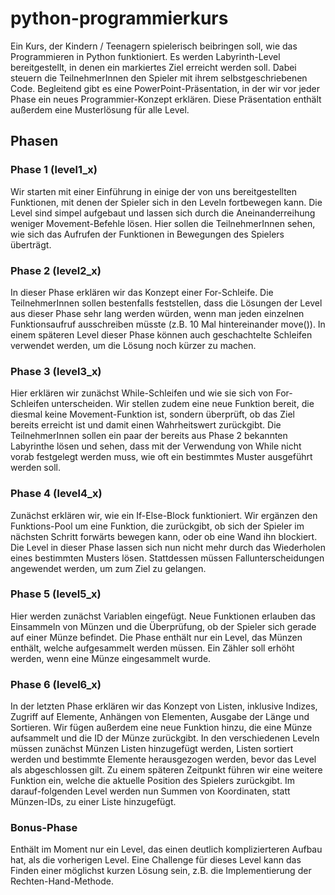 # python-programmierkurs
Ein Kurs, der Kindern / Teenagern spielerisch beibringen soll, wie das Programmieren in Python funktioniert.
Es werden Labyrinth-Level bereitgestellt, in denen ein markiertes Ziel erreicht werden soll.
Dabei steuern die TeilnehmerInnen den Spieler mit ihrem selbstgeschriebenen Code.
Begleitend gibt es eine PowerPoint-Präsentation, in der wir vor jeder Phase ein neues Programmier-Konzept erklären.
Diese Präsentation enthält außerdem eine Musterlösung für alle Level.


## Phasen
### Phase 1 (level1_x)
Wir starten mit einer Einführung in einige der von uns bereitgestellten Funktionen, mit denen der Spieler sich in den Leveln fortbewegen kann.
Die Level sind simpel aufgebaut und lassen sich durch die Aneinanderreihung weniger Movement-Befehle lösen.
Hier sollen die TeilnehmerInnen sehen, wie sich das Aufrufen der Funktionen in Bewegungen des Spielers überträgt. 

### Phase 2 (level2_x)
In dieser Phase erklären wir das Konzept einer For-Schleife.
Die TeilnehmerInnen sollen bestenfalls feststellen, dass die Lösungen der Level aus dieser Phase sehr lang werden würden, wenn man jeden einzelnen Funktionsaufruf ausschreiben müsste (z.B. 10 Mal hintereinander move()).
In einem späteren Level dieser Phase können auch geschachtelte Schleifen verwendet werden, um die Lösung noch kürzer zu machen.

### Phase 3 (level3_x)
Hier erklären wir zunächst While-Schleifen und wie sie sich von For-Schleifen unterscheiden.
Wir stellen zudem eine neue Funktion bereit, die diesmal keine Movement-Funktion ist, sondern überprüft, ob das Ziel bereits erreicht ist und damit einen Wahrheitswert zurückgibt.
Die TeilnehmerInnen sollen ein paar der bereits aus Phase 2 bekannten Labyrinthe lösen und sehen, dass mit der Verwendung von While nicht vorab festgelegt werden muss, wie oft ein bestimmtes Muster ausgeführt werden soll. 

### Phase 4 (level4_x)
Zunächst erklären wir, wie ein If-Else-Block funktioniert.
Wir ergänzen den Funktions-Pool um eine Funktion, die zurückgibt, ob sich der Spieler im nächsten Schritt forwärts bewegen kann, oder ob eine Wand ihn blockiert.
Die Level in dieser Phase lassen sich nun nicht mehr durch das Wiederholen eines bestimmten Musters lösen.
Stattdessen müssen Fallunterscheidungen angewendet werden, um zum Ziel zu gelangen.

### Phase 5 (level5_x)
Hier werden zunächst Variablen eingefügt.
Neue Funktionen erlauben das Einsammeln von Münzen und die Überprüfung, ob der Spieler sich gerade auf einer Münze befindet. 
Die Phase enthält nur ein Level, das Münzen enthält, welche aufgesammelt werden müssen. 
Ein Zähler soll erhöht werden, wenn eine Münze eingesammelt wurde.

### Phase 6 (level6_x)
In der letzten Phase erklären wir das Konzept von Listen, inklusive Indizes, Zugriff auf Elemente, Anhängen von Elementen, Ausgabe der Länge und Sortieren.
Wir fügen außerdem eine neue Funktion hinzu, die eine Münze aufsammelt und die ID der Münze zurückgibt.
In den verschiedenen Leveln müssen zunächst Münzen Listen hinzugefügt werden, Listen sortiert werden und bestimmte Elemente herausgezogen werden, bevor das Level als abgeschlossen gilt.
Zu einem späteren Zeitpunkt führen wir eine weitere Funktion ein, welche die aktuelle Position des Spielers zurückgibt.
Im darauf-folgenden Level werden nun Summen von Koordinaten, statt Münzen-IDs, zu einer Liste hinzugefügt. 

### Bonus-Phase
Enthält im Moment nur ein Level, das einen deutlich komplizierteren Aufbau hat, als die vorherigen Level.
Eine Challenge für dieses Level kann das Finden einer möglichst kurzen Lösung sein, z.B. die Implementierung der Rechten-Hand-Methode. 